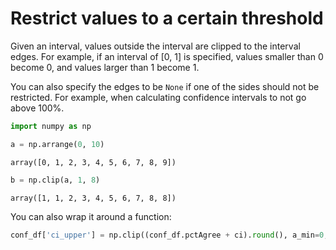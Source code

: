 # Restrict values to a certain threshold

Given an interval, values outside the interval are clipped to the interval edges. For example, if an interval of [0, 1] is specified, values smaller than 0 become 0, and values larger than 1 become 1.

You can also specify the edges to be `None` if one of the sides should not be restricted. For example, when calculating confidence intervals to not go above 100%.

```python
import numpy as np

a = np.arrange(0, 10)
```

`array([0, 1, 2, 3, 4, 5, 6, 7, 8, 9])`

```python
b = np.clip(a, 1, 8)
```

`array([1, 1, 2, 3, 4, 5, 6, 7, 8, 8])`

You can also wrap it around a function: 

```python
conf_df['ci_upper'] = np.clip((conf_df.pctAgree + ci).round(), a_min=0, a_max=100)
```
